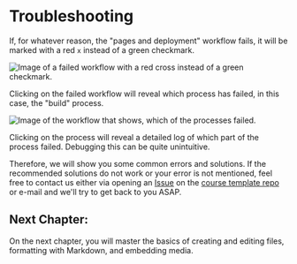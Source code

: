 # Troubleshooting

If, for whatever reason, the "pages and deployment" workflow fails, it will be marked with a red `x` instead of a green
checkmark.

![Image of a failed workflow with a red cross instead of a green checkmark.](../../static/failed_workflow.png)

Clicking on the failed workflow will reveal which process has failed, in this case, the "build" process.

![Image of the workflow that shows, which of the processes failed.](../../static/failed-process.png)

Clicking on the process will reveal a detailed log of which part of the process failed. Debugging this can be quite unintuitive. 

Therefore, we will show you some common errors and solutions. If the recommended solutions do not work or your error is not mentioned, feel free to contact us either via opening an [Issue](https://docs.github.com/en/issues/tracking-your-work-with-issues/creating-an-issue) on the [course template repo](https://github.com/M-earnest/course_template_diler) or e-mail and we'll try to get back to you ASAP.

## Next Chapter:
On the next chapter, you will master the basics of creating and editing files, formatting with Markdown, and embedding media.
